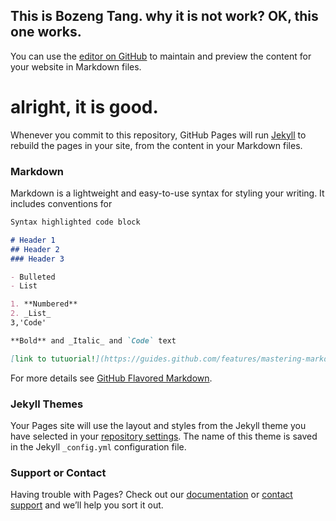 ## This is Bozeng Tang. why it is not work? OK, this one works.

You can use the [editor on GitHub](https://github.com/tangbozeng/tangbozeng.github.io/edit/master/index.md) to maintain and preview the content for your website in Markdown files.
# alright, it is good.

Whenever you commit to this repository, GitHub Pages will run [Jekyll](https://jekyllrb.com/) to rebuild the pages in your site, from the content in your Markdown files.

### Markdown

Markdown is a lightweight and easy-to-use syntax for styling your writing. It includes conventions for

```markdown
Syntax highlighted code block

# Header 1
## Header 2
### Header 3

- Bulleted
- List

1. **Numbered**
2. _List_
3,'Code'

**Bold** and _Italic_ and `Code` text

[link to tutuorial!](https://guides.github.com/features/mastering-markdown/) and ![images](src)
```

For more details see [GitHub Flavored Markdown](https://guides.github.com/features/mastering-markdown/).

### Jekyll Themes

Your Pages site will use the layout and styles from the Jekyll theme you have selected in your [repository settings](https://github.com/tangbozeng/tangbozeng.github.io/settings). The name of this theme is saved in the Jekyll `_config.yml` configuration file.

### Support or Contact

Having trouble with Pages? Check out our [documentation](https://help.github.com/categories/github-pages-basics/) or [contact support](https://github.com/contact) and we’ll help you sort it out.
